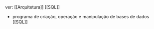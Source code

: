 ver:
	[[Arquitetura]]
	[[SQL]]

- programa de criação, operação e manipulação de bases de dados [[SQL]]